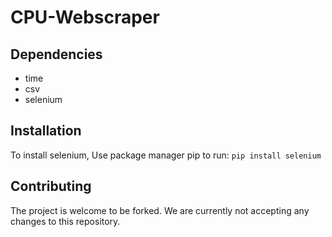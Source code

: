 # CPU-Webscraper



## Dependencies

- time
- csv
- selenium

## Installation

To install selenium, Use package manager pip to run:
`pip install selenium`

## Contributing

The project is welcome to be forked. We are currently not accepting any changes to this repository.
